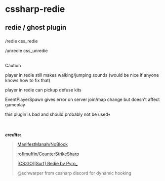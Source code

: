# cssharp-redie

## redie / ghost plugin

### 
/redie css_redie

/unredie css_unredie
<br></br>
> [!CAUTION]
>player in redie still makes walking/jumping sounds (would be nice if anyone knows how to fix that)
> 
>player in redie can pickup defuse kits
> 
>EventPlayerSpawn gives error on server join/map change but doesn't affect gameplay

this plugin is bad and should probably not be used💀

<br></br>
***credits:***

>[ManifestManah/NoBlock](https://github.com/ManifestManah/NoBlock)
>
>[roflmuffin/CounterStrikeSharp](https://github.com/roflmuffin/CounterStrikeSharp)
>
>[ [CS:GO][Surf] Redie by Pyro_](https://forums.alliedmods.net/showthread.php?p=2198357)
>
>@schwarper from cssharp discord for dynamic hooking
